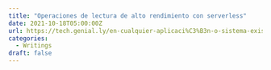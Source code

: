 ```yaml
---
title: "Operaciones de lectura de alto rendimiento con serverless"
date: 2021-10-18T05:00:00Z
url: https://tech.genial.ly/en-cualquier-aplicaci%C3%B3n-o-sistema-existen-una-serie-de-acciones-que-t%C3%ADpicamente-nos-permiten-797615db17b6
categories:
  - Writings
draft: false
---
```

